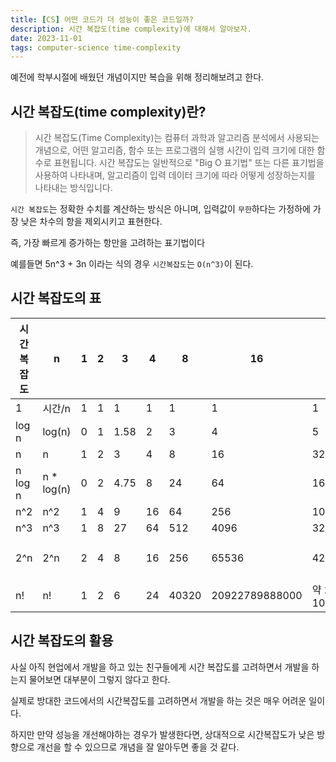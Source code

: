 ```yaml
---
title: [CS] 어떤 코드가 더 성능이 좋은 코드일까?
description: 시간 복잡도(time complexity)에 대해서 알아보자.
date: 2023-11-01
tags: computer-science time-complexity
---
```


예전에 학부시절에 배웠던 개념이지만 복습을 위해 정리해보려고 한다.

## 시간 복잡도(time complexity)란?

> 시간 복잡도(Time Complexity)는 컴퓨터 과학과 알고리즘 분석에서 사용되는 개념으로, 어떤 알고리즘, 함수 또는 프로그램의 실행 시간이 입력 크기에 대한 함수로 표현됩니다. 시간 복잡도는 일반적으로 "Big O 표기법" 또는 다른 표기법을 사용하여 나타내며, 알고리즘이 입력 데이터 크기에 따라 어떻게 성장하는지를 나타내는 방식입니다.

`시간 복잡도`는 정확한 수치를 계산하는 방식은 아니며, 입력값이 `무한`하다는 가정하에 가장 낮은 차수의 항을 제외시키고 표현한다.

즉, 가장 빠르게 증가하는 항만을 고려하는 표기법이다

예를들면 5n^3 + 3n 이라는 식의 경우 `시간복잡도`는 `O(n^3)`이 된다.

## 시간 복잡도의 표

| 시간복잡도 | n           | 1   | 2   | 3    | 4   | 8     | 16             | 32              | 64               | 1000              |
| ---------- | ----------- | --- | --- | ---- | --- | ----- | -------------- | --------------- | ---------------- | ----------------- |
| 1          | 시간/n      | 1   | 1   | 1    | 1   | 1     | 1              | 1               | 1                | 1                 |
| log n      | log(n)      | 0   | 1   | 1.58 | 2   | 3     | 4              | 5               | 6                | 9.97              |
| n          | n           | 1   | 2   | 3    | 4   | 8     | 16             | 32              | 64               | 1000              |
| n log n    | n \* log(n) | 0   | 2   | 4.75 | 8   | 24    | 64             | 160             | 384              | 9966              |
| n^2        | n^2         | 1   | 4   | 9    | 16  | 64    | 256            | 1024            | 4096             | 1000000           |
| n^3        | n^3         | 1   | 8   | 27   | 64  | 512   | 4096           | 32768           | 262144           | 1000000000        |
| 2^n        | 2^n         | 2   | 4   | 8    | 16  | 256   | 65536          | 4294967296      | 약 1.844 x 10^19 | 약 1.07 x 10^301  |
| n!         | n!          | 1   | 2   | 6    | 24  | 40320 | 20922789888000 | 약 2.63 x 10^35 | 약 1.27 x 10^89  | 약 4.02 x 10^2567 |

## 시간 복잡도의 활용

사실 아직 현업에서 개발을 하고 있는 친구들에게 시간 복잡도를 고려하면서 개발을 하는지 물어보면 대부분이 그렇지 않다고 한다.

실제로 방대한 코드에서의 시간복잡도를 고려하면서 개발을 하는 것은 매우 어려운 일이다.

하지만 만약 성능을 개선해야하는 경우가 발생한다면, 상대적으로 시간복잡도가 낮은 방향으로 개선을 할 수 있으므로 개념을 잘 알아두면 좋을 것 같다.
